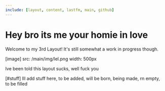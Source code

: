 ```yaml
---
include: [layout, content, lastfm, main, github]
---
```


# Hey bro its me your homie in love

Welcome to my 3rd Layout! It's still somewhat a work in progress though.

[image]
    src: /main/img/lel.png
    width: 500px

Ive been told this layout sucks, well fuck you

[#stuff]
    Ill add stuff here, to be added, will be born, being made, rn empty, to be filled
